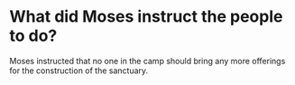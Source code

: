 # What did Moses instruct the people to do?

Moses instructed that no one in the camp should bring any more offerings for the construction of the sanctuary.
